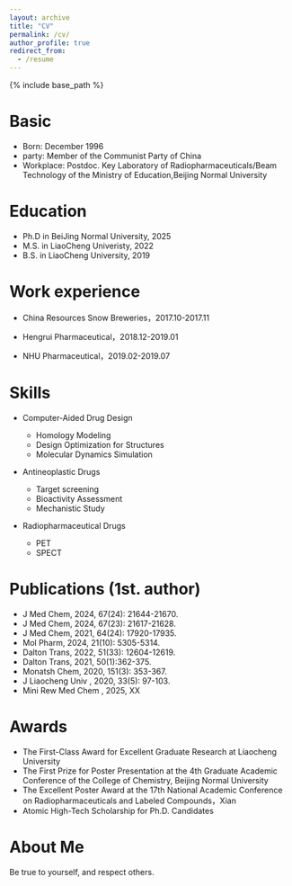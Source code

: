 ```yaml
---
layout: archive
title: "CV"
permalink: /cv/
author_profile: true
redirect_from:
  - /resume
---
```


{% include base_path %}

Basic
======
* Born: December 1996​
* party: Member of the Communist Party of China
* Workplace: Postdoc. Key Laboratory of Radiopharmaceuticals/Beam Technology of the Ministry of Education,Beijing Normal University

Education
======
* Ph.D in BeiJing Normal University, 2025
* M.S. in LiaoCheng Univeristy,  2022
* B.S. in LiaoCheng University, 2019

Work experience
======
* China Resources Snow Breweries，2017.10-2017.11
 
* Hengrui Pharmaceutical​，2018.12-2019.01
 
* NHU Pharmaceutical，2019.02-2019.07
  
Skills
======
* Computer-Aided Drug Design
  * Homology Modeling 
  * Design Optimization for Structures
  * Molecular Dynamics Simulation

* ​Antineoplastic Drugs​​ 
  * Target screening
  * Bioactivity Assessment
  * Mechanistic Study

* Radiopharmaceutical Drugs
  * PET
  * SPECT

Publications (1st. author)
======
* J Med Chem,  2024, 67(24): 21644-21670.
* J Med Chem,  2024, 67(23): 21617-21628.
* J Med Chem,  2021, 64(24): 17920-17935.
* Mol Pharm,  2024, 21(10): 5305-5314.
* Dalton Trans,  2022, 51(33): 12604-12619.
* Dalton Trans, 2021, 50(1):362-375.
* Monatsh Chem,  2020, 151(3): 353-367.
* J Liaocheng Univ , 2020, 33(5): 97-103. 
* Mini Rew Med Chem , 2025, XX

Awards
======
* The First-Class Award for Excellent Graduate Research at Liaocheng University
* The First Prize for Poster Presentation at the 4th Graduate Academic Conference of the College of Chemistry, Beijing Normal University
* The Excellent Poster Award at the 17th National Academic Conference on Radiopharmaceuticals and Labeled Compounds，Xian
* Atomic High-Tech Scholarship for Ph.D. Candidates

About Me
======
Be true to yourself, and respect others.
